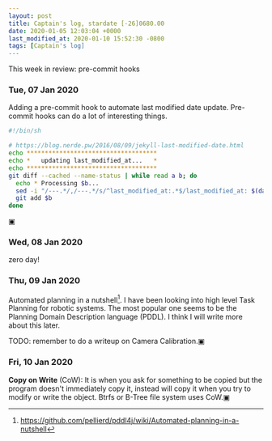 ```yaml
---
layout: post
title: Captain's log, stardate [-26]0680.00
date: 2020-01-05 12:03:04 +0000
last_modified_at: 2020-01-10 15:52:30 -0800
tags: [Captain's log]
---
```


This week in review: pre-commit hooks

<!-- more -->

### Tue, 07 Jan 2020
Adding a pre-commit hook to automate last modified date update. Pre-commit
hooks can do a lot of interesting things.

```bash
#!/bin/sh

# https://blog.nerde.pw/2016/08/09/jekyll-last-modified-date.html
echo ************************************
echo *   updating last_modified_at...   *
echo ************************************
git diff --cached --name-status | while read a b; do
  echo * Processing $b...
  sed -i "/---.*/,/---.*/s/^last_modified_at:.*$/last_modified_at: $(date "+%Y-%m-%d %T %z")/" $b
  git add $b
done
```
▣

### Wed, 08 Jan 2020
zero day!

### Thu, 09 Jan 2020
Automated planning in a nutshell[^1]. I have been looking into high level
Task Planning for robotic systems. The most popular one seems to be the Planning
Domain Description language (PDDL). I think I will write more about this later.

TODO: remember to do a writeup on Camera Calibration.▣

### Fri, 10 Jan 2020
**Copy on Write** (CoW): It is when you ask for something to be copied but the
program doesn't immediately copy it, instead will copy it when you try to
modify or write the object. Btrfs or B-Tree file system uses CoW.▣

[^1]: <https://github.com/pellierd/pddl4j/wiki/Automated-planning-in-a-nutshell>
